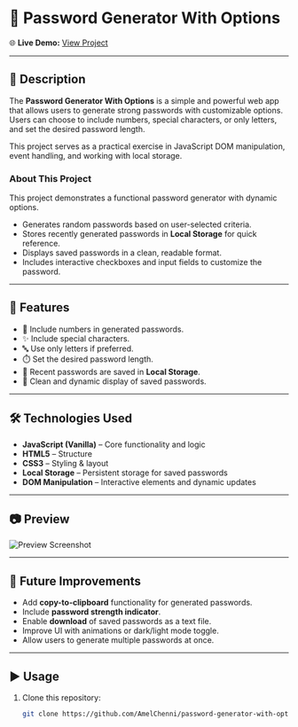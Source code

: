 # 🔐 Password Generator With Options  

🌐 **Live Demo:** [View Project](https://amelchenni.github.io/password-generator-with-options/)  

---

## 📖 Description  
The **Password Generator With Options** is a simple and powerful web app that allows users to generate strong passwords with customizable options.  
Users can choose to include numbers, special characters, or only letters, and set the desired password length.  

This project serves as a practical exercise in JavaScript DOM manipulation, event handling, and working with local storage.  

### About This Project  
This project demonstrates a functional password generator with dynamic options.  
- Generates random passwords based on user-selected criteria.  
- Stores recently generated passwords in **Local Storage** for quick reference.  
- Displays saved passwords in a clean, readable format.  
- Includes interactive checkboxes and input fields to customize the password.  

---

## 🚀 Features  
- 🔢 Include numbers in generated passwords.  
- ✨ Include special characters.  
- 🔤 Use only letters if preferred.  
- ⏱️ Set the desired password length.  
- 💾 Recent passwords are saved in **Local Storage**.  
- 📄 Clean and dynamic display of saved passwords.  

---

## 🛠️ Technologies Used  
- **JavaScript (Vanilla)** – Core functionality and logic  
- **HTML5** – Structure  
- **CSS3** – Styling & layout  
- **Local Storage** – Persistent storage for saved passwords  
- **DOM Manipulation** – Interactive elements and dynamic updates  

---

## 📷 Preview  
![Preview Screenshot](password-generator.png)  

---

## 📌 Future Improvements  
- Add **copy-to-clipboard** functionality for generated passwords.  
- Include **password strength indicator**.  
- Enable **download** of saved passwords as a text file.  
- Improve UI with animations or dark/light mode toggle.  
- Allow users to generate multiple passwords at once.  

---

## ▶️ Usage  
1. Clone this repository:  
   ```bash
   git clone https://github.com/AmelChenni/password-generator-with-options.git
